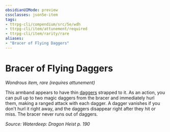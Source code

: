 ```yaml
---
obsidianUIMode: preview
cssclasses: json5e-item
tags:
- ttrpg-cli/compendium/src/5e/wdh
- ttrpg-cli/item/attunement/required
- ttrpg-cli/item/rarity/rare
aliases: 
- "Bracer of Flying Daggers"
---
```

# Bracer of Flying Daggers
*Wondrous item, rare (requires attunement)*  



This armband appears to have thin [daggers](/3-Mechanics/CLI/Compendium/items/dagger.md) strapped to it. As an action, you can pull up to two magic daggers from the bracer and immediately hurl them, making a ranged attack with each dagger. A dagger vanishes if you don't hurl it right away, and the daggers disappear right after they hit or miss. The bracer never runs out of daggers.

*Source: Waterdeep: Dragon Heist p. 190*